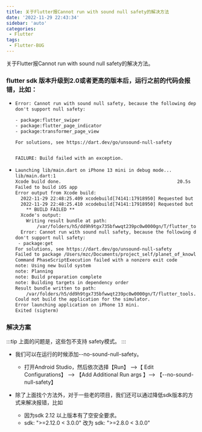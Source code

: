 ```yaml
---
title: 关于Flutter报Cannot run with sound null safety的解决方法
date: '2022-11-29 22:43:34'
sidebar: 'auto'
categories:
 - Flutter
tags:
 - Flutter-BUG
---
```



关于Flutter报Cannot run with sound null safety的解决方法。
<!-- more -->

### flutter sdk 版本升级到2.0或者更高的版本后，运行之前的代码会报错，比如：
  - ```txt
    Error: Cannot run with sound null safety, because the following dependencies
    don't support null safety:

    - package:flutter_swiper
    - package:flutter_page_indicator
    - package:transformer_page_view

    For solutions, see https://dart.dev/go/unsound-null-safety


    FAILURE: Build failed with an exception.
    ```
    
  - ```txt
    Launching lib/main.dart on iPhone 13 mini in debug mode...
    lib/main.dart:1
    Xcode build done.                                           20.5s
    Failed to build iOS app
    Error output from Xcode build:
      2022-11-29 22:48:25.409 xcodebuild[74141:17918950] Requested but did not find extension point with identifier Xcode.IDEKit.ExtensionSentinelHostApplications for extension Xcode.DebuggerFoundation.AppExtensionHosts.watchOS of plug-in com.apple.dt.IDEWatchSupportCore
      2022-11-29 22:48:25.410 xcodebuild[74141:17918950] Requested but did not find extension point with identifier Xcode.IDEKit.ExtensionPointIdentifierToBundleIdentifier for extension Xcode.DebuggerFoundation.AppExtensionToBundleIdentifierMap.watchOS of plug-in com.apple.dt.IDEWatchSupportCore
        ** BUILD FAILED **
      Xcode's output:
        Writing result bundle at path:
    	    /var/folders/h5/dd9h9tgx735bfwwqt239pc0w0000gn/T/flutter_tools.sKJxa1/flutter_ios_build_temp_dirBidLby/temporary_xcresult_bundle
      Error: Cannot run with sound null safety, because the following dependencies
    don't support null safety:
     - package:get
    For solutions, see https://dart.dev/go/unsound-null-safety
    Failed to package /Users/mzc/Documents/project_self/planet_of_knowledge.
    Command PhaseScriptExecution failed with a nonzero exit code
    note: Using new build system
    note: Planning
    note: Build preparation complete
    note: Building targets in dependency order
    Result bundle written to path:
    	/var/folders/h5/dd9h9tgx735bfwwqt239pc0w0000gn/T/flutter_tools.sKJxa1/flutter_ios_build_temp_dirBidLby/temporary_xcresult_bundle
    Could not build the application for the simulator.
    Error launching application on iPhone 13 mini.
    Exited (sigterm)
    ```

### 解决方案
:::tip
上面的问题是，这些包不支持 safety模式。
:::
  - 我们可以在运行的时候添加--no-sound-null-safety。
    - 打开Android Studio，然后依次选择【Run】 -->【 Edit Configurations】 --> 【Add Additional Run args 】--> 【--no-sound-null-safety】

  - 除了上面找个方法外，对于一些老的项目，我们还可以通过降低sdk版本的方式来解决报错，比如
    - 因为sdk 2.12 以上版本有了空安全要求。
    - sdk: ">=2.12.0 < 3.0.0" 改为   sdk: ">=2.8.0 < 3.0.0"

